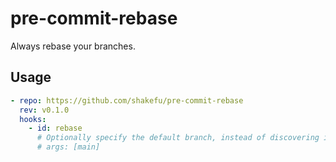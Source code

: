 # pre-commit-rebase

Always rebase your branches.

## Usage

```yaml
- repo: https://github.com/shakefu/pre-commit-rebase
  rev: v0.1.0
  hooks:
    - id: rebase
      # Optionally specify the default branch, instead of discovering it
      # args: [main]
```
